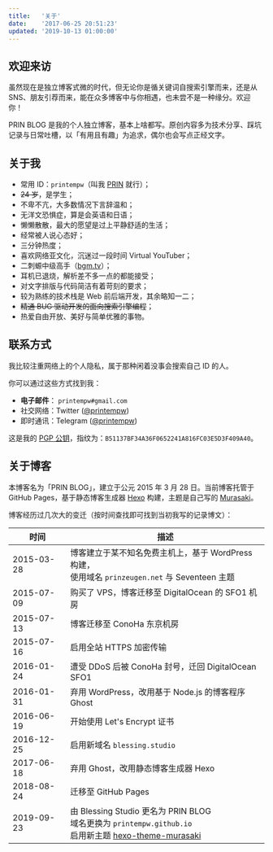 ```yaml
---
title:   '关于'
date:    '2017-06-25 20:51:23'
updated: '2019-10-13 01:00:00'
---
```


<style>.post-title, .post-meta { display: none; } code { word-break: break-word; }</style>
## 欢迎来访

虽然现在是独立博客式微的时代，但无论你是循关键词自搜索引擎而来，还是从 SNS、朋友引荐而来，能在众多博客中与你相遇，也未尝不是一种缘分。欢迎你！

PRIN BLOG 是我的个人独立博客，基本上啥都写。原创内容多为技术分享、踩坑记录与日常吐槽，以「有用且有趣」为追求，偶尔也会写点正经文字。

## 关于我

- 常用 ID：`printempw`（叫我 [PRIN](https://printempw.github.io/new-nickname-prin/) 就行）；
- ~~24 岁~~，是学生；
- 不卑不亢，大多数情况下言辞温和；
- 无洋文恐惧症，算是会英语和日语；
- 懒懒散散，最大的愿望是过上平静舒适的生活；
- 经常被人说心态好；
- 三分钟热度；
- 喜欢网络亚文化，沉迷过一段时间 Virtual YouTuber；
- 二刺螈中级高手（[bgm.tv](https://bgm.tv/user/printempw)）；
- 耳机已退烧，解析差不多一点的都能接受；
- 对文字排版与代码简洁有着苛刻的要求；
- 较为熟练的技术栈是 Web 前后端开发，其余略知一二；
- ~~精通 BUG 驱动开发的面向搜索引擎编程~~；
- 热爱自由开放、美好与简单优雅的事物。

## 联系方式

我比较注重网络上的个人隐私，属于那种闲着没事会搜索自己 ID 的人。

你可以通过这些方式找到我：

- **电子邮件**： `printempw#gmail.com`
- 社交网络：Twitter ([@printempw](https://twitter.com/printempw))
- 即时通讯：Telegram ([@printempw](https://t.me/printempw))

这是我的 [PGP 公钥](https://gist.github.com/printempw/5150ddd62a62a4ff4060bbec1fddc04a)，指纹为：`B51137BF34A36F0652241A816FC03E5D3F409A40`。

## 关于博客

本博客名为「PRIN BLOG」，建立于公元 2015 年 3 月 28 日。当前博客托管于 GitHub Pages，基于静态博客生成器 [Hexo](https://hexo.io/) 构建，主题是自己写的 [Murasaki](https://github.com/printempw/hexo-theme-murasaki/)。

博客经历过几次大的变迁（按时间查找即可找到当初我写的记录博文）：

| 时间       | 描述                                                         |
| ---------- | ------------------------------------------------------------ |
| 2015-03-28 | 博客建立于某不知名免费主机上，基于 WordPress 构建，<br />使用域名 `prinzeugen.net` 与 Seventeen 主题 |
| 2015-07-09 | 购买了 VPS，博客迁移至 DigitalOcean 的 SFO1 机房             |
| 2015-07-13 | 博客迁移至 ConoHa 东京机房                                   |
| 2015-07-16 | 启用全站 HTTPS 加密传输                                      |
| 2016-01-24 | 遭受 DDoS 后被 ConoHa 封号，迁回 DigitalOcean SFO1           |
| 2016-01-31 | 弃用 WordPress，改用基于 Node.js 的博客程序 Ghost            |
| 2016-06-19 | 开始使用 Let's Encrypt 证书                                  |
| 2016-12-25 | 启用新域名 `blessing.studio`                                 |
| 2017-06-18 | 弃用 Ghost，改用静态博客生成器 Hexo                          |
| 2018-08-24 | 迁移至 GitHub Pages                                          |
| 2019-09-23 | 由 Blessing Studio 更名为 PRIN BLOG<br />域名更换为 `printempw.github.io`<br />启用新主题 [hexo-theme-murasaki](https://github.com/printempw/hexo-theme-murasaki/) |
